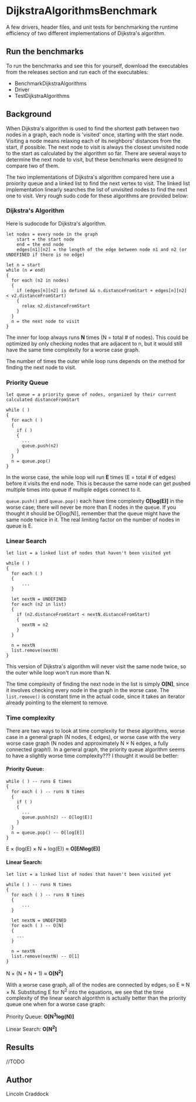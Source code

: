 # DijkstraAlgorithmsBenchmark
A few drivers, header files, and unit tests for benchmarking the runtime efficiency of two different implementations of Dijkstra's algorithm.

## Run the benchmarks
To run the benchmarks and see this for yourself, download the executables from the releases section and run each of the executables:
- BenchmarkDijkstraAlgorithms
- Driver
- TestDijkstraAlgorithms

## Background
When Dijkstra's algorithm is used to find the shortest path between two nodes in a graph, each node is 'visited' once, starting with the start node. Visiting a node means relaxing each of its neighbors' distances from the start, if possible. The next node to visit is always the closest unvisited node to the start as calculated by the algorithm so far. There are several ways to determine the next node to visit, but these benchmarks were designed to compare two of them.

The two implementations of Dijkstra's algorithm compared here use a proiority queue and a linked list to find the next vertex to visit. The linked list implementation linearly searches the list of unvisited nodes to find the next one to visit. Very rough sudo code for these algorithms are provided below:

### Dijkstra's Algorithm
Here is sudocode for Dijkstra's algorithm.
```
let nodes = every node in the graph
    start = the start node
    end = the end node
    edges[n1][n2] = the length of the edge between node n1 and n2 (or UNDEFINED if there is no edge)

let n = start
while (n ≠ end)
{
  for each (n2 in nodes)
  {
    if (edges[n][n2] is defined && n.distanceFromStart + edges[n][n2] < v2.distanceFromStart)
    {
      relax n2.distanceFromStart
    }
  }
  n = the next node to visit
}
```
The inner for loop always runs **N** times (N = total # of nodes). This could be optimized by only checking nodes that are adjacent to n, but it would still have the same time complexity for a worse case graph.

The number of times the outer while loop runs depends on the method for finding the next node to visit.

### Priority Queue

```
let queue = a priority queue of nodes, organized by their current calculated distanceFromStart

while ( )
{
  for each ( )
  {
    if ( )
    {
      ...
      queue.push(n2)
    }
  }
  n = queue.pop()
}
```
In the worse case, the while loop will run **E** times (E = total # of edges) before it visits the end node. This is because the same node can get pushed multiple times into queue if multiple edges connect to it.

``queue.push()`` and ``queue.pop()`` each have time complexity **O[log(E)]** in the worse case; there will never be more than E nodes in the queue. If you thought it should be O[log(N)], remember that the queue might have the same node twice in it. The real limiting factor on the number of nodes in queue is E.

### Linear Search

```
let list = a linked list of nodes that haven't been visited yet

while ( )
{
  for each ( )
  {
      ...
  }

  let nextN = UNDEFINED
  for each (n2 in list)
  {
    if (n2.distanceFromStart < nextN.distanceFromStart)
    {
      nextN = n2
    }
  }

  n = nextN
  list.remove(nextN)
}
```
This version of Dijkstra's algorithm will never visit the same node twice, so the outer while loop won't run more than N.

The time complexity of finding the next node in the list is simply **O[N]**, since it involves checking every node in the graph in the worse case. The ``list.remove()`` is constant time in the actual code, since it takes an iterator already pointing to the element to remove.

### Time complexity

There are two ways to look at time complexity for these algorithms, worse case in a general graph (N nodes, E edges), or worse case with the very worse case graph (N nodes and approximately N × N edges, a fully connected graph!). In a general graph, the priority queue algorithm seems to have a slightly worse time complexity??? I thought it would be better:

#### Priority Queue: 
```
while ( ) -- runs E times
{
  for each ( ) -- runs N times
  {
    if ( )
    {
      ...
      queue.push(n2) -- O[log(E)]
    }
  }
  n = queue.pop() -- O[log[E]]
}
```
E × (log(E) × N + log(E)) ≈ **O[E*N*log(E)]**

#### Linear Search:
```
let list = a linked list of nodes that haven't been visited yet

while ( ) -- runs N times
{
  for each ( ) -- runs N times
  {
      ...
  }

  let nextN = UNDEFINED
  for each ( ) -- O[N]
  {
    ...
  }

  n = nextN
  list.remove(nextN) -- O[1]
}
```
N × (N + N + 1) ≈ **O[N<sup>2</sup>]**

With a worse case graph, all of the nodes are connected by edges, so E ≈ N × N. Substituting E for N<sup>2</sup> into the equations, we see that the time complexity of the linear search algorithm is actually better than the priority queue one when for a worse case graph:

Priority Queue: **O[N<sup>3</sup>log(N)]**

Linear Search: **O[N<sup>2</sup>]**

## Results

//TODO

## Author
Lincoln Craddock


